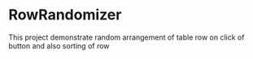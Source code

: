# RowRandomizer
This project demonstrate random arrangement of table row on click of button and also sorting of row
